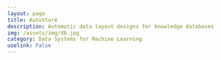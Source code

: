 ```yaml
---
layout: page
title: AutoStore 
description: Automatic data layout designs for knowledge databases  
img: /assets/img/db.jpg
category: Data Systems for Machine Learning  
uselink: False
---
```


